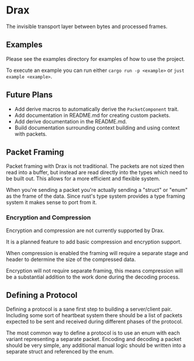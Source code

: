 # Drax

The invisible transport layer between bytes and processed frames.

## Examples

Please see the examples directory for examples of how to use the project.

To execute an example you can run either `cargo run -p <example>` or
`just example <example>`.

## Future Plans

- Add derive macros to automatically derive the `PacketComponent` trait.
- Add documentation in README.md for creating custom packets.
- Add derive documentation in the README.md.
- Build documentation surrounding context building and using context with packets.

## Packet Framing

Packet framing with Drax is not traditional. The packets are not sized then read into a buffer, but instead
are read directly into the types which need to be built out. This allows for a more efficient and flexible
system.

When you're sending a packet you're actually sending a "struct" or "enum" as the frame of the data. Since rust's type
system provides a type framing system it makes sense to port from it.

### Encryption and Compression

Encryption and compression are not currently supported by Drax.

It is a planned feature to add basic compression and encryption support.

When compression is enabled the framing will require a separate stage and header to determine the size of
the compressed data.

Encryption will not require separate framing, this means compression will be a substantial addition to the work
done during the decoding process.

## Defining a Protocol

Defining a protocol is a sane first step to building a server/client pair. Including some sort of heartbeat system
there should be a list of packets expected to be sent and received during different phases of the protocol.

The most common way to define a protocol is to use an enum with each variant representing a separate packet. Encoding
and decoding a packet should be very simple, any additional manual logic should be written into a separate struct
and referenced by the enum.
